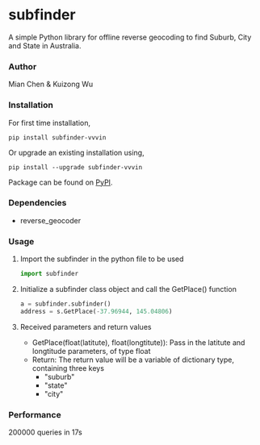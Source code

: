 # subfinder

A simple Python library for offline reverse geocoding to find Suburb, City and State in Australia.

### Author

Mian Chen & Kuizong Wu

### Installation

For first time installation,

```shell
pip install subfinder-vvvin
```

Or upgrade an existing installation using,

```shell
pip install --upgrade subfinder-vvvin
```

Package can be found on [PyPI](https://pypi.python.org/pypi/reverse_geocoder/).

### Dependencies

- reverse_geocoder

### Usage

1. Import the subfinder in the python file to be used

   ```python
   import subfinder
   ```

2. Initialize a subfinder class object and call the GetPlace() function

   ```python
   a = subfinder.subfinder()
   address = s.GetPlace(-37.96944, 145.04806)
   ```

3. Received parameters and return values
   - GetPlace(float(latitute), float(longtitute)): Pass in the latitute and longtitude parameters, of type float
   - Return: The return value will be a variable of dictionary type, containing three keys
     - "suburb"
     - "state"
     - "city"

### Performance

200000 queries in 17s